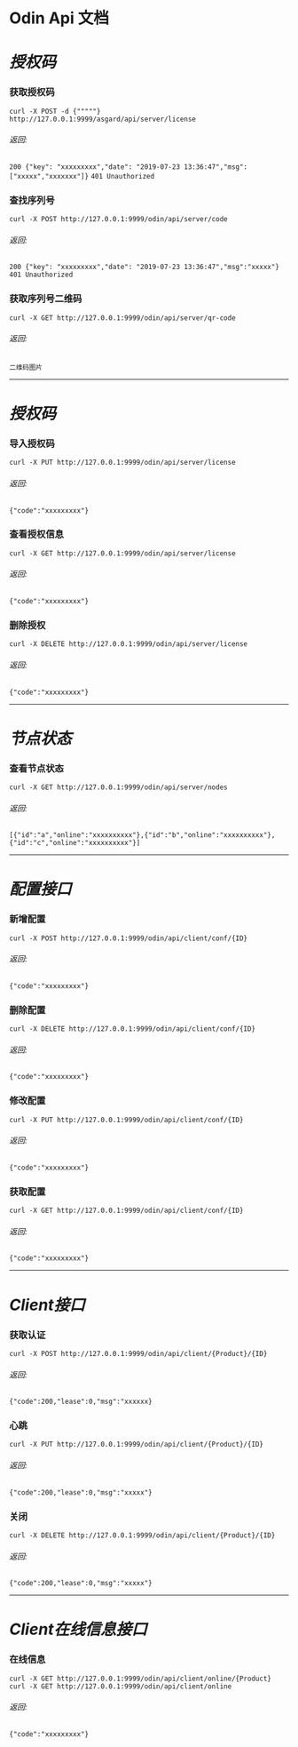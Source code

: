 # Odin Api 文档


# *授权码*
### 获取授权码
`curl -X POST -d {"""""}  http://127.0.0.1:9999/asgard/api/server/license`
###### 返回:
`200 {"key": "xxxxxxxxx","date": "2019-07-23 13:36:47","msg":["xxxxx","xxxxxxx"]}`
`401 Unauthorized`

### 查找序列号
`curl -X POST http://127.0.0.1:9999/odin/api/server/code`
###### 返回:
`200 {"key": "xxxxxxxxx","date": "2019-07-23 13:36:47","msg":"xxxxx"}`
`401 Unauthorized`

### 获取序列号二维码
`curl -X GET http://127.0.0.1:9999/odin/api/server/qr-code`
###### 返回:
`二维码图片`

---

# *授权码*
### 导入授权码
`curl -X PUT http://127.0.0.1:9999/odin/api/server/license`
###### 返回:
`{"code":"xxxxxxxxx"}`

### 查看授权信息
`curl -X GET http://127.0.0.1:9999/odin/api/server/license`
###### 返回:
`{"code":"xxxxxxxxx"}`

### 删除授权
`curl -X DELETE http://127.0.0.1:9999/odin/api/server/license`
###### 返回:
`{"code":"xxxxxxxxx"}`

---

# *节点状态*
### 查看节点状态
`curl -X GET http://127.0.0.1:9999/odin/api/server/nodes`
###### 返回:
`[{"id":"a","online":"xxxxxxxxxx"},{"id":"b","online":"xxxxxxxxxx"},{"id":"c","online":"xxxxxxxxxx"}]`

---

# *配置接口*
### 新增配置
`curl -X POST http://127.0.0.1:9999/odin/api/client/conf/{ID}`
###### 返回:
`{"code":"xxxxxxxxx"}`
### 删除配置
`curl -X DELETE http://127.0.0.1:9999/odin/api/client/conf/{ID}`
###### 返回:
`{"code":"xxxxxxxxx"}`
### 修改配置
`curl -X PUT http://127.0.0.1:9999/odin/api/client/conf/{ID}`
###### 返回:
`{"code":"xxxxxxxxx"}`
### 获取配置
`curl -X GET http://127.0.0.1:9999/odin/api/client/conf/{ID}`
###### 返回:
`{"code":"xxxxxxxxx"}`

---

# *Client接口*
### 获取认证
`curl -X POST http://127.0.0.1:9999/odin/api/client/{Product}/{ID}`
###### 返回:
`{"code":200,"lease":0,"msg":"xxxxxx}`
### 心跳
`curl -X PUT http://127.0.0.1:9999/odin/api/client/{Product}/{ID}`
###### 返回:
`{"code":200,"lease":0,"msg":"xxxxx"}`
### 关闭
`curl -X DELETE http://127.0.0.1:9999/odin/api/client/{Product}/{ID}`
###### 返回:
`{"code":200,"lease":0,"msg":"xxxxx"}`

---

# *Client在线信息接口*
### 在线信息
`curl -X GET http://127.0.0.1:9999/odin/api/client/online/{Product}`
`curl -X GET http://127.0.0.1:9999/odin/api/client/online`
###### 返回:
`{"code":"xxxxxxxxx"}`






